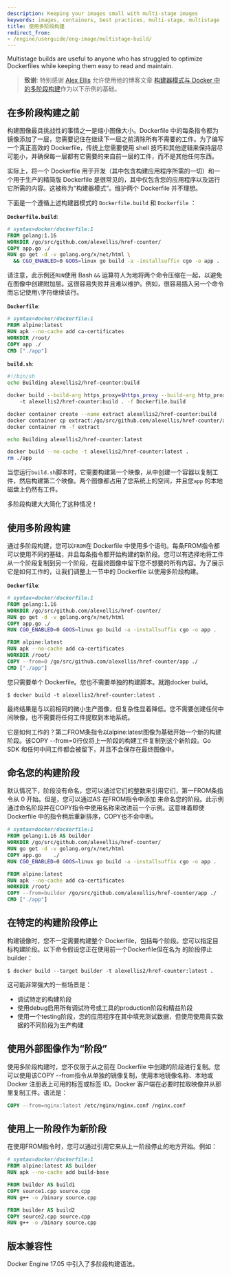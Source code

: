 ```yaml
---
description: Keeping your images small with multi-stage images
keywords: images, containers, best practices, multi-stage, multistage
title: 使用多阶段构建
redirect_from:
- /engine/userguide/eng-image/multistage-build/
---
```


Multistage builds are useful to anyone who has struggled to optimize Dockerfiles
while keeping them easy to read and maintain.

> **致谢**:
> 特别感谢 [Alex Ellis](https://twitter.com/alexellisuk) 允许使用他的博客文章 
> [构建器模式与 Docker 中的多阶段构建](https://blog.alexellis.io/mutli-stage-docker-builds/)作为以下示例的基础。

## 在多阶段构建之前

构建图像最具挑战性的事情之一是缩小图像大小。Dockerfile 中的每条指令都为镜像添加了一层，您需要记住在继续下一层之前清除所有不需要的工件。为了编写一个真正高效的 Dockerfile，传统上您需要使用 shell 技巧和其他逻辑来保持层尽可能小，并确保每一层都有它需要的来自前一层的工件，而不是其他任何东西。

实际上，将一个 Dockerfile 用于开发（其中包含构建应用程序所需的一切）和一个用于生产的精简版 Dockerfile 是很常见的，其中仅包含您的应用程序以及运行它所需的内容。这被称为“构建器模式”。维护两个 Dockerfile 并不理想。

下面是一个遵循上述构建器模式的 `Dockerfile.build` 和 `Dockerfile` ：

**`Dockerfile.build`**:

```dockerfile
# syntax=docker/dockerfile:1
FROM golang:1.16
WORKDIR /go/src/github.com/alexellis/href-counter/
COPY app.go ./
RUN go get -d -v golang.org/x/net/html \
  && CGO_ENABLED=0 GOOS=linux go build -a -installsuffix cgo -o app .
```

请注意，此示例还`RUN`使用 Bash `&&` 运算符人为地将两个命令压缩在一起，以避免在图像中创建附加层。这很容易失败并且难以维护。例如，很容易插入另一个命令而忘记使用`\`字符继续该行。

**`Dockerfile`**:

```dockerfile
# syntax=docker/dockerfile:1
FROM alpine:latest  
RUN apk --no-cache add ca-certificates
WORKDIR /root/
COPY app ./
CMD ["./app"]  
```

**`build.sh`**:

```bash
#!/bin/sh
echo Building alexellis2/href-counter:build

docker build --build-arg https_proxy=$https_proxy --build-arg http_proxy=$http_proxy \  
    -t alexellis2/href-counter:build . -f Dockerfile.build

docker container create --name extract alexellis2/href-counter:build  
docker container cp extract:/go/src/github.com/alexellis/href-counter/app ./app  
docker container rm -f extract

echo Building alexellis2/href-counter:latest

docker build --no-cache -t alexellis2/href-counter:latest .
rm ./app
```

当您运行`build.sh`脚本时，它需要构建第一个映像，从中创建一个容器以复制工件，然后构建第二个映像。两个图像都占用了您系统上的空间，并且您`app` 的本地磁盘上仍然有工件。

多阶段构建大大简化了这种情况！


## 使用多阶段构建

通过多阶段构建，您可以`FROM`在 Dockerfile 中使用多个语句。每条FROM指令都可以使用不同的基础，并且每条指令都开始构建的新阶段。您可以有选择地将工件从一个阶段复制到另一个阶段，在最终图像中留下您不想要的所有内容。为了展示它是如何工作的，让我们调整上一节中的 Dockerfile 以使用多阶段构建。


**`Dockerfile`**:

```dockerfile
# syntax=docker/dockerfile:1
FROM golang:1.16
WORKDIR /go/src/github.com/alexellis/href-counter/
RUN go get -d -v golang.org/x/net/html  
COPY app.go ./
RUN CGO_ENABLED=0 GOOS=linux go build -a -installsuffix cgo -o app .

FROM alpine:latest  
RUN apk --no-cache add ca-certificates
WORKDIR /root/
COPY --from=0 /go/src/github.com/alexellis/href-counter/app ./
CMD ["./app"]  
```

您只需要单个 Dockerfile。您也不需要单独的构建脚本。就跑docker build。

```console
$ docker build -t alexellis2/href-counter:latest .
```

最终结果是与以前相同的微小生产图像，但复杂性显着降低。您不需要创建任何中间映像，也不需要将任何工件提取到本地系统。

它是如何工作的？第二FROM条指令以alpine:latest图像为基础开始一个新的构建阶段。该COPY --from=0行仅将上一阶段的构建工件复制到这个新阶段。Go SDK 和任何中间工件都会被留下，并且不会保存在最终图像中。

## 命名您的构建阶段

默认情况下，阶段没有命名，您可以通过它们的整数来引用它们，第一FROM条指令从 0 开始。但是，您可以通过AS <NAME>在FROM指令中添加 来命名您的阶段。此示例通过命名阶段并在COPY指令中使用名称来改进前一个示例。这意味着即使 Dockerfile 中的指令稍后重新排序，COPY也不会中断。

```dockerfile
# syntax=docker/dockerfile:1
FROM golang:1.16 AS builder
WORKDIR /go/src/github.com/alexellis/href-counter/
RUN go get -d -v golang.org/x/net/html  
COPY app.go    ./
RUN CGO_ENABLED=0 GOOS=linux go build -a -installsuffix cgo -o app .

FROM alpine:latest  
RUN apk --no-cache add ca-certificates
WORKDIR /root/
COPY --from=builder /go/src/github.com/alexellis/href-counter/app ./
CMD ["./app"]  
```

## 在特定的构建阶段停止

构建镜像时，您不一定需要构建整个 Dockerfile，包括每个阶段。您可以指定目标构建阶段。以下命令假设您正在使用前一个Dockerfile但在名为 的阶段停止builder：

```console
$ docker build --target builder -t alexellis2/href-counter:latest .
```

这可能非常强大的一些场景是：

- 调试特定的构建阶段
- 使用debug启用所有调试符号或工具的production阶段和精益阶段
- 使用一个testing阶段，您的应用程序在其中填充测试数据，但使用使用真实数据的不同阶段为生产构建

## 使用外部图像作为“阶段” 

使用多阶段构建时，您不仅限于从之前在 Dockerfile 中创建的阶段进行复制。您可以使用该COPY --from指令从单独的镜像复制，使用本地镜像名称、本地或 Docker 注册表上可用的标签或标签 ID。Docker 客户端在必要时拉取映像并从那里复制工件。语法是：

```dockerfile
COPY --from=nginx:latest /etc/nginx/nginx.conf /nginx.conf
```

## 使用上一阶段作为新阶段

在使用FROM指令时，您可以通过引用它来从上一阶段停止的地方开始。例如：

```dockerfile
# syntax=docker/dockerfile:1
FROM alpine:latest AS builder
RUN apk --no-cache add build-base

FROM builder AS build1
COPY source1.cpp source.cpp
RUN g++ -o /binary source.cpp

FROM builder AS build2
COPY source2.cpp source.cpp
RUN g++ -o /binary source.cpp
```

## 版本兼容性

Docker Engine 17.05 中引入了多阶段构建语法。
